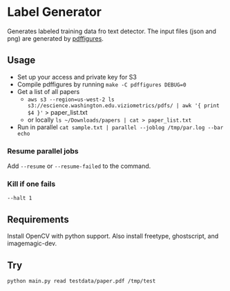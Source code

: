 # Label Generator

Generates labeled training data fro text detector. The input files (json and png) are generated by [pdffigures](http://pdffigures.allenai.org/).

## Usage

* Set up your access and private key for S3
* Compile pdffigures by running `make -C pdffigures DEBUG=0`
* Get a list of all papers
  * `aws s3 --region=us-west-2 ls s3://escience.washington.edu.viziometrics/pdfs/ | awk '{ print $4 }'` > paper_list.txt
  * or locally `ls ~/Downloads/papers | cat > paper_list.txt`
* Run in parallel `cat sample.txt | parallel --joblog /tmp/par.log --bar echo`

### Resume parallel jobs

Add `--resume` or `--resume-failed` to the command.

### Kill if one fails

`--halt 1`

## Requirements

Install OpenCV with python support. Also install freetype, ghostscript, and imagemagic-dev.

## Try

`python main.py read testdata/paper.pdf /tmp/test`
